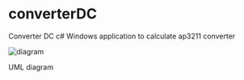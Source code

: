 # converterDC
Converter DC c#
Windows application to calculate ap3211 converter

![diagram](F:\dev_projects\converterDC\diagram.png)

UML diagram  